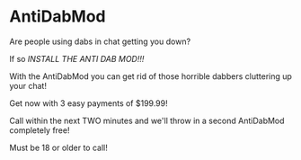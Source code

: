 # AntiDabMod

Are people using dabs in chat getting you down?

If so *INSTALL THE ANTI DAB MOD!!!*

With the AntiDabMod you can get rid of those horrible dabbers cluttering up your chat!

Get now with 3 easy payments of $199.99!

Call within the next TWO minutes and we'll throw in a second AntiDabMod completely free!

Must be 18 or older to call!
